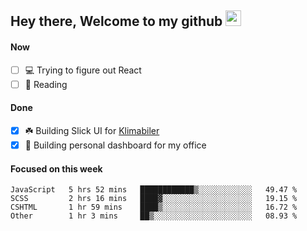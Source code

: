 ## Hey there, Welcome to my github <img src="https://media.giphy.com/media/hvRJCLFzcasrR4ia7z/giphy.gif" width="25px">

#### Now
- [ ] 💻 Trying to figure out React
- [ ] 📕 Reading

#### Done
- [x] ☘️ Building Slick UI for [Klimabiler](https://klimabiler.dk)
- [x] 🚀 Building personal dashboard for my office
 
 #### Focused on this week
<!--START_SECTION:waka-->

```text
JavaScript   5 hrs 52 mins   ████████████▒░░░░░░░░░░░░   49.47 %
SCSS         2 hrs 16 mins   ████▓░░░░░░░░░░░░░░░░░░░░   19.15 %
CSHTML       1 hr 59 mins    ████▒░░░░░░░░░░░░░░░░░░░░   16.72 %
Other        1 hr 3 mins     ██▒░░░░░░░░░░░░░░░░░░░░░░   08.93 %
```

<!--END_SECTION:waka-->

